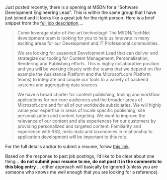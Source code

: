 Just posted recently, there is a opening at MSDN for a &#8220;Software Development Engineering Lead&#8221;. This is within the same group that I have just joined and it looks like a great job for the right person. Here is a brief snippet from the <a href="http://www.microsoft.com/careers/search/details.aspx?JobID=2e310b8d-a7ca-4105-b7bd-fcaf8eee5054" target="_blank" class="broken_link">full job description</a>&#8230;.

> Come leverage state-of-the-art technology! The MSDN/TechNet development team is looking for you to help us innovate in many exciting areas for our Development and IT Professional communities.
> 
> We are looking for seasoned Development Lead that can deliver and strategize our tooling for Content Management, Personalization, Rendering and Publishing efforts. This is highly collaborative position and you will be working closely with the teams that we depend on (for example the Assistance Platform and the Microsoft.com Platform teams) to integrate and couple our tools to a variety of backend systems and aggregating data sources.
> 
> We have a broad charter for content publishing, tooling and workflow applications for our core audiences and the broader areas of Microsoft.com and for all of our worldwide subsidiaries. We will highly value your expertise in areas of locale specific publishing, site personalization and content targeting. We want to improve the relevance of our content and site experiences for our customers by providing personalized and targeted content. Familiarity and experience with RSS, meta-data and taxonomies in relationship to application development will be important to this role.

For the full details and/or to submit a resume, follow <a href="http://www.microsoft.com/careers/search/details.aspx?JobID=2e310b8d-a7ca-4105-b7bd-fcaf8eee5054" target="_blank" class="broken_link">this link</a>.

Based on the response to past job postings, I&#8217;d like to be clear about one thing&#8230; **do not submit your resume to me, do not post it in the comments to this blog entry** &#8230; either approach will basically be ignored (unless you are someone who knows me well enough that you are looking for a reference).